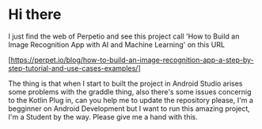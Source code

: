 # Hi there
I just find the web of Perpetio and see this project 
call 'How to Build an Image Recognition App with AI and Machine Learning' on this URL 

[https://perpet.io/blog/how-to-build-an-image-recognition-app-a-step-by-step-tutorial-and-use-cases-examples/]

The thing is that when I start to built the project in Android Studio arises some problems with the graddle thing, also there's some issues concernig to the Kotlin Plug in, can you help me to update the repository please, I'm a begginner on Android Development but I want to run this amazing project, I'm a Student by the way. Please give me a hand with this.
